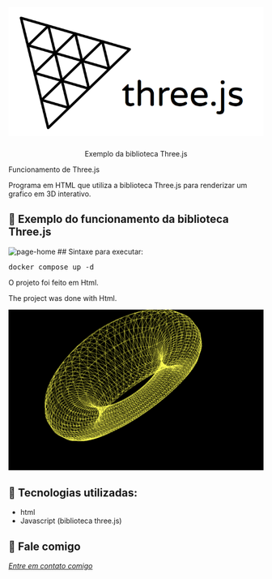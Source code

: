 <h1 align="center">
    <img width="600" src="three.png" />
</h1>


<p align="center">
Exemplo da biblioteca Three.js 

Funcionamento de Three.js
    
 Programa em HTML que utiliza a biblioteca Three.js para renderizar um grafico em 3D interativo.
</p>

📌 Exemplo do funcionamento da biblioteca Three.js
------------------
<img src="pila.png" alt="page-home">
## Sintaxe para executar:

<pre>docker compose up -d </pre>

O projeto foi feito em Html.


The project was done with Html.


<img src="print.png" alt="page-home">


🔧 Tecnologias utilizadas:
------------------

- html
- Javascript (biblioteca three.js)

💬 Fale comigo
------------------
[*Entre em contato comigo*](https://www.linkedin.com/in/ivo-baptista-3712144/)

